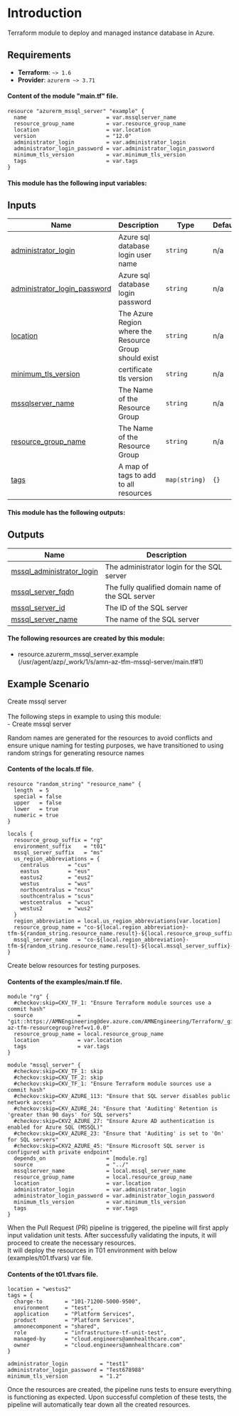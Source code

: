<!-- BEGIN_TF_DOCS -->
# Introduction 

Terraform module to deploy and managed instance database in Azure.

## Requirements
 - **Terraform**: `~> 1.6`
 - **Provider**: `azurerm ~> 3.71`

#### Content of the module "main.tf" file.
```hcl
resource "azurerm_mssql_server" "example" {
  name                         = var.mssqlserver_name
  resource_group_name          = var.resource_group_name
  location                     = var.location
  version                      = "12.0"
  administrator_login          = var.administrator_login
  administrator_login_password = var.administrator_login_password
  minimum_tls_version          = var.minimum_tls_version
  tags                         = var.tags
}
```
#### This module has the following input variables:  
## Inputs

| Name | Description | Type | Default | Required |
|------|-------------|------|---------|:--------:|
| <a name="input_administrator_login"></a> [administrator\_login](#input\_administrator\_login) | Azure sql database login user name | `string` | n/a | yes |
| <a name="input_administrator_login_password"></a> [administrator\_login\_password](#input\_administrator\_login\_password) | Azure sql database login password | `string` | n/a | yes |
| <a name="input_location"></a> [location](#input\_location) | The Azure Region where the Resource Group should exist | `string` | n/a | yes |
| <a name="input_minimum_tls_version"></a> [minimum\_tls\_version](#input\_minimum\_tls\_version) | certificate tls version | `string` | n/a | yes |
| <a name="input_mssqlserver_name"></a> [mssqlserver\_name](#input\_mssqlserver\_name) | The Name of the Resource Group | `string` | n/a | yes |
| <a name="input_resource_group_name"></a> [resource\_group\_name](#input\_resource\_group\_name) | The Name of the Resource Group | `string` | n/a | yes |
| <a name="input_tags"></a> [tags](#input\_tags) | A map of tags to add to all resources | `map(string)` | `{}` | no |

#### This module has the following outputs:
## Outputs

| Name | Description |
|------|-------------|
| <a name="output_mssql_administrator_login"></a> [mssql\_administrator\_login](#output\_mssql\_administrator\_login) | The administrator login for the SQL server |
| <a name="output_mssql_server_fqdn"></a> [mssql\_server\_fqdn](#output\_mssql\_server\_fqdn) | The fully qualified domain name of the SQL server |
| <a name="output_mssql_server_id"></a> [mssql\_server\_id](#output\_mssql\_server\_id) | The ID of the SQL server |
| <a name="output_mssql_server_name"></a> [mssql\_server\_name](#output\_mssql\_server\_name) | The name of the SQL server |

#### The following resources are created by this module:


- resource.azurerm_mssql_server.example (/usr/agent/azp/_work/1/s/amn-az-tfm-mssql-server/main.tf#1)


## Example Scenario

Create mssql server <br /><br /> The following steps in example to using this module:<br /> - Create mssql server

Random names are generated for the resources to avoid conflicts and ensure unique naming for testing purposes, we have transitioned to using random strings for generating resource names
#### Contents of the locals.tf file.
```hcl
resource "random_string" "resource_name" {
  length  = 5
  special = false
  upper   = false
  lower   = true
  numeric = true
}

locals {
  resource_group_suffix = "rg"
  environment_suffix    = "t01"
  mssql_server_suffix   = "ms"
  us_region_abbreviations = {
    centralus      = "cus"
    eastus         = "eus"
    eastus2        = "eus2"
    westus         = "wus"
    northcentralus = "ncus"
    southcentralus = "scus"
    westcentralus  = "wcus"
    westus2        = "wus2"
  }
  region_abbreviation = local.us_region_abbreviations[var.location]
  resource_group_name = "co-${local.region_abbreviation}-tfm-${random_string.resource_name.result}-${local.resource_group_suffix}-${local.environment_suffix}"
  mssql_server_name   = "co-${local.region_abbreviation}-tfm-${random_string.resource_name.result}-${local.mssql_server_suffix}-${local.environment_suffix}"
} 
```
Create below resources for testing purposes.
####  Contents of the examples/main.tf file.
```hcl
module "rg" {
  #checkov:skip=CKV_TF_1: "Ensure Terraform module sources use a commit hash"
  source              = "git::https://AMNEngineering@dev.azure.com/AMNEngineering/Terraform/_git/amn-az-tfm-resourcegroup?ref=v1.0.0"
  resource_group_name = local.resource_group_name
  location            = var.location
  tags                = var.tags
}

module "mssql_server" {
  #checkov:skip=CKV_TF_1: skip
  #checkov:skip=CKV_TF_2: skip
  #checkov:skip=CKV_TF_1: "Ensure Terraform module sources use a commit hash"
  #checkov:skip=CKV_AZURE_113: "Ensure that SQL server disables public network access"
  #checkov:skip=CKV_AZURE_24: "Ensure that 'Auditing' Retention is 'greater than 90 days' for SQL servers"
  #checkov:skip=CKV2_AZURE_27: "Ensure Azure AD authentication is enabled for Azure SQL (MSSQL)"
  #checkov:skip=CKV_AZURE_23: "Ensure that 'Auditing' is set to 'On' for SQL servers"
  #checkov:skip=CKV2_AZURE_45: "Ensure Microsoft SQL server is configured with private endpoint"
  depends_on                   = [module.rg]
  source                       = "../"
  mssqlserver_name             = local.mssql_server_name
  resource_group_name          = local.resource_group_name
  location                     = var.location
  administrator_login          = var.administrator_login
  administrator_login_password = var.administrator_login_password
  minimum_tls_version          = var.minimum_tls_version
  tags                         = var.tags
}
``` 
When the Pull Request (PR) pipeline is triggered, the pipeline will first apply input validation unit tests. After successfully validating the inputs, it will proceed to create the necessary resources.   
It will deploy the resources in T01 environment with below (examples/t01.tfvars) var file.
#### Contents of the t01.tfvars file.
```hcl
location = "westus2"
tags = {
  charge-to       = "101-71200-5000-9500",
  environment     = "test",
  application     = "Platform Services",
  product         = "Platform Services",
  amnonecomponent = "shared",
  role            = "infrastructure-tf-unit-test",
  managed-by      = "cloud.engineers@amnhealthcare.com",
  owner           = "cloud.engineers@amnhealthcare.com"
}

administrator_login          = "test1"
administrator_login_password = "Test678988"
minimum_tls_version          = "1.2"
```
Once the resources are created, the pipeline runs tests to ensure everything is functioning as expected. Upon successful completion of these tests, the pipeline will automatically tear down all the created resources.
<!-- END_TF_DOCS -->